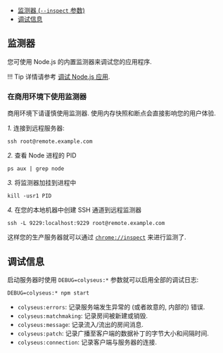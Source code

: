 - [监测器 (`--inspect` 参数)](#监测器)
- [调试信息](#调试信息)

## 监测器

您可使用 Node.js 的内置监测器来调试您的应用程序.

!!! Tip
    详情请参考 [调试 Node.js 应用](https://nodejs.org/en/docs/inspector/).

### 在商用环境下使用监测器

商用环境下请谨慎使用监测器. 使用内存快照和断点会直接影响您的用户体验.

*1.* 连接到远程服务器:

```
ssh root@remote.example.com
```

*2.* 查看 Node 进程的 PID

```
ps aux | grep node
```

*3.* 将监测器加挂到进程中

```
kill -usr1 PID
```

*4.* 在您的本地机器中创建 SSH 通道到远程监测器

```
ssh -L 9229:localhost:9229 root@remote.example.com
```

这样您的生产服务器就可以通过 [`chrome://inspect`](`chrome://inspect`) 来进行监测了.

## 调试信息

启动服务器时使用 `DEBUG=colyseus:*` 参数就可以启用全部的调试日志:

```
DEBUG=colyseus:* npm start
```

- `colyseus:errors`: 记录服务端发生异常的 (或者故意的, 内部的) 错误.
- `colyseus:matchmaking`: 记录房间被新建或销毁.
- `colyseus:message`: 记录流入/流出的房间消息.
- `colyseus:patch`: 记录广播至客户端的数据补丁的字节大小和间隔时间.
- `colyseus:connection`: 记录客户端与服务器的连接.
<!-- - `colyseus:driver`:  -->
<!-- - `colyseus:presence`:  -->